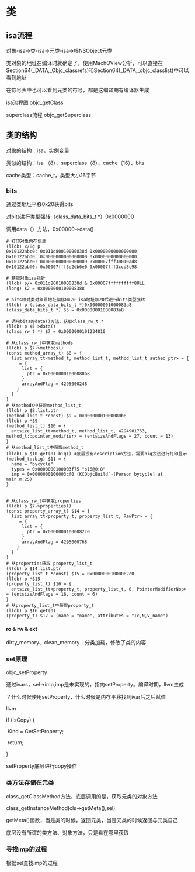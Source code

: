 # 类

## isa流程

对象-isa->类-isa->元类-isa->根NSObject元类

类对象的地址在编译时就确定了，使用MachOView分析，可以直接在Section64(\_DATA,\_Objc_classrefs)和Section64(\_DATA,\_objc_classlist)中可以看到地址

在符号表中也可以看到元类的符号，都是这编译期有编译器生成



isa流程图 objc_getClass

superclass流程 objc_getSuperclass



## 类的结构

对象的结构：isa，实例变量

类似的结构：isa （8）、superclass（8）、cache（16）、bits

cache类型：cache_t，类型大小16字节

### bits

通过类地址平移0x20获得bits

对bits进行类型强转（class_data_bits_t *）0x0000000

调用data（）方法，0x00000->data()



```shell
# 打印对象内存信息
(lldb) x/8g p
0x10122abc0: 0x011d80010000838d 0x0000000000000000
0x10122abd0: 0x0000000000000000 0x0000000000000000
0x10122abe0: 0x0000000000000009 0x00007fff30010ad8
0x10122abf0: 0x00007fff3e2db6e0 0x00007fff3ccd8c98

# 获取对象isa指针
(lldb) p/x 0x011d80010000838d & 0x00007ffffffffff8ULL
(long) $2 = 0x0000000100008388

# bits相对类对象首地址偏移0x20 isa地址加20后进行bits类型强转
(lldb) p (class_data_bits_t *)0x00000001000083a8
(class_data_bits_t *) $5 = 0x00000001000083a8

# 调用bits的data()方法，获取class_rw_t * 
(lldb) p $5->data()
(class_rw_t *) $7 = 0x0000000101234810

# 从class_rw_t中获取methods
(lldb) p $7->methods()
(const method_array_t) $8 = {
  list_array_tt<method_t, method_list_t, method_list_t_authed_ptr> = {
     = {
      list = {
        ptr = 0x00000001000080b8
      }
      arrayAndFlag = 4295000248
    }
  }
}
# 从methods中获取method_list_t
(lldb) p $8.list.ptr
(method_list_t *const) $9 = 0x00000001000080b8
(lldb) p *$9
(method_list_t) $10 = {
  entsize_list_tt<method_t, method_list_t, 4294901763, method_t::pointer_modifier> = (entsizeAndFlags = 27, count = 13)
}
# 从method_list_t中获取method_t 
(lldb) p $10.get(0).big() #底层没有description方法，需要big方法进行打印显示
(method_t::big) $11 = {
  name = "bycycle"
  types = 0x0000000100003f75 "s16@0:8"
  imp = 0x0000000100003cf0 (KCObjcBuild`-[Person bycycle] at main.m:25)
}


# 从class_rw_t中获取properties
(lldb) p $7->properties()
(const property_array_t) $14 = {
  list_array_tt<property_t, property_list_t, RawPtr> = {
     = {
      list = {
        ptr = 0x00000001000082c0
      }
      arrayAndFlag = 4295000768
    }
  }
}
# 从properties获取 property_list_t
(lldb) p $14.list.ptr
(property_list_t *const) $15 = 0x00000001000082c0
(lldb) p *$15
(property_list_t) $16 = {
  entsize_list_tt<property_t, property_list_t, 0, PointerModifierNop> = (entsizeAndFlags = 16, count = 6)
}
# 从property_list_t中获取property_t
(lldb) p $16.get(0)
(property_t) $17 = (name = "name", attributes = "Tc,N,V_name")

```

#### ro & rw & ext

dirty_memory、clean_memory：分类加载，修改了类的内容

### set原理

objc_setProperty

通过ivars，sel->imp,imp是未实现的，指向setProperty。编译时期，llvm生成

？什么时候使用setProperty，什么时候是内存平移找到ivar后之后赋值

llvm

if (IsCopy) {

​	Kind = GetSetProperty;

​	return;

}

setProperty底层进行copy操作



### 类方法存储在元类

class_getClassMethod方法，底层调用的是，获取元类的对象方法

class_getInstanceMethod(cls->getMeta(),sel);

getMeta()函数，当是类的时候，返回元类，当是元类的时候返回与元类自己

底层没有所谓的类方法、对象方法，只是看在哪里获取



### 寻找imp的过程

根据sel查找imp的过程